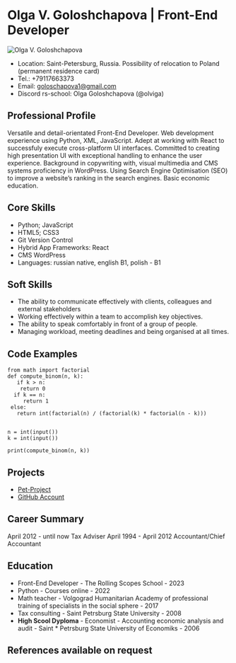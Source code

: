 # Olga V. Goloshchapova | Front-End Developer #

![Olga V. Goloshchapova](https://avatars.githubusercontent.com/u/109607645?v=4)

* Location: Saint-Petersburg, Russia. Possibility of relocation to Poland (permanent residence card)
* Tel.: +79117663373
* Email: goloschapova1@gmail.com
* Discord rs-school: Olga Goloshchapova (@olviga)


## Professional Profile ##

Versatile and detail-orientated Front-End Developer. Web development experience using Python, XML, JavaScript. Adept at working with React to successfuly execute cross-platform UI interfaces. Committed to creating high presentation UI with exceptional handling
to enhance the user experience. Background in copywriting with, visual multimedia and CMS
systems proficiency in WordPress. Using Search Engine Optimisation (SEO) to improve a website’s ranking in the search engines. Basic economic education.

## Core Skills ##

* Python; JavaScript
* HTML5; CSS3
* Git Version Control
* Hybrid App Frameworks: React 
* CMS WordPress
* Languages: russian native, english B1, polish - B1

## Soft Skills ##

* The ability to communicate effectively with clients, colleagues and external stakeholders
* Working effectively within a team to accomplish key objectives.
* The ability to speak comfortably in front of a group of people.
* Managing workload, meeting deadlines and being organised at all times.

## Code Examples ##

    from math import factorial
    def compute_binom(n, k):
       if k > n:
        return 0
      if k == n:
         return 1
     else:
       return int(factorial(n) / (factorial(k) * factorial(n - k)))


    n = int(input())
    k = int(input())

    print(compute_binom(n, k))


## Projects ##

* [Pet-Project](https://olgagolo.ru/)
* [GitHub Account](https://github.com/Olviga/)

## Career Summary ##

April 2012 - until now Tax Adviser
April 1994 - April 2012 Accountant/Chief Accountant


## Education ##

* Front-End Developer - The Rolling Scopes School - 2023
* Python - Courses online - 2022
* Math teacher - Volgograd Humanitarian Academy of professional training of specialists in the social sphere - 2017
* Tax consulting - Saint Petrsburg State University - 2008
* **High Scool Dyploma** - Economist - Accounting economic analysis and audit - Saint * Petrsburg State University of Economiks - 2006

## References available on request ##

